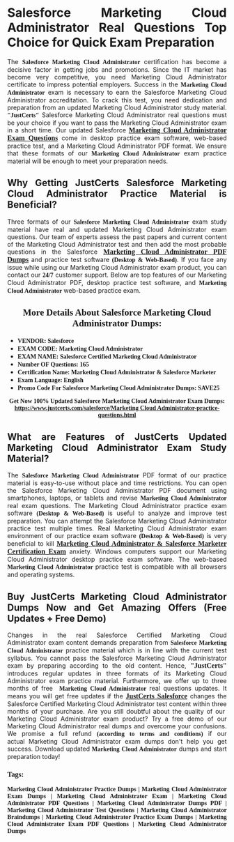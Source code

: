 <h1 style="text-align: justify;"><strong>Salesforce Marketing Cloud Administrator Real Questions Top Choice for Quick Exam Preparation</strong></h1>

<p style="text-align: justify;">The <span style="font-family:Georgia,serif;"><strong>Salesforce Marketing Cloud Administrator</strong></span> certification has become a decisive factor in getting jobs and promotions. Since the IT market has become very competitive, you need&nbsp;Marketing Cloud Administrator certificate to impress potential employers. Success in the&nbsp;<span style="font-family:Georgia,serif;"><strong>Marketing Cloud Administrator</strong></span> exam is necessary to earn the Salesforce Marketing Cloud Administrator accreditation. To crack this test, you need dedication and preparation from an updated Marketing Cloud Administrator study material. <span style="font-size:14px;"><span style="font-family:Georgia,serif;"><strong>&quot;JustCerts&quot;</strong></span></span>&nbsp;Salesforce Marketing Cloud Administrator real questions must be your choice if you want to pass the&nbsp;Marketing Cloud Administrator exam in a short time. Our updated Salesforce <a href="https://www.justcerts.com/salesforce/marketing-cloud-administrator-practice-questions.html"><span style="font-size:16px;"><span style="font-family:Georgia,serif;"><strong>Marketing Cloud Administrator Exam Questions</strong></span></span></a> come in desktop practice exam software, web-based practice test, and a Marketing Cloud Administrator PDF format. We ensure that these formats of our <span style="font-family:Georgia,serif;"><strong>Marketing Cloud Administrator</strong></span> exam practice material will be enough to meet your preparation needs.</p>

<h2 style="text-align: justify;"><strong>Why Getting JustCerts Salesforce Marketing Cloud Administrator Practice Material is Beneficial?</strong></h2>

<p style="text-align: justify;">Three formats of our <span style="font-family:Georgia,serif;"><strong>Salesforce Marketing Cloud Administrator</strong></span> exam study material have real and updated Marketing Cloud Administrator exam questions. Our team of experts assess the past papers and current content of the Marketing Cloud Administrator test and then add the most probable questions in the Salesforce <a href="https://www.justcerts.com/salesforce/marketing-cloud-administrator-practice-questions.html"><span style="font-size:16px;"><span style="font-family:Georgia,serif;"><strong>Marketing Cloud Administrator PDF Dumps</strong></span></span></a>&nbsp;and practice test software <span style="font-family:Georgia,serif;"><strong>(Desktop &amp; Web-Based)</strong></span>. If you face any issue while using our&nbsp;Marketing Cloud Administrator exam product, you can contact our <span style="font-family:Georgia,serif;"><strong>24/7</strong></span> customer support. Below are top features of our Marketing Cloud Administrator&nbsp;PDF, desktop practice test software, and<span style="font-family:Georgia,serif;"><strong>&nbsp;Marketing Cloud Administrator</strong></span> web-based practice exam.</p>

<h2 style="text-align: center;"><strong><span style="font-family:Georgia,serif;">More Details About Salesforce Marketing Cloud Administrator Dumps:</span></strong></h2>

<ul>
	<li style="text-align: justify;"><span style="font-size:14px;"><span style="font-family:Georgia,serif;"><strong>VENDOR: Salesforce</strong></span></span></li>
	<li style="text-align: justify;"><span style="font-size:14px;"><span style="font-family:Georgia,serif;"><strong>EXAM CODE: Marketing Cloud Administrator</strong></span></span></li>
	<li style="text-align: justify;"><span style="font-size:14px;"><span style="font-family:Georgia,serif;"><strong>EXAM NAME: Salesforce Certified Marketing Cloud Administrator</strong></span></span></li>
	<li style="text-align: justify;"><span style="font-size:14px;"><span style="font-family:Georgia,serif;"><strong>Number OF Questions: 165</strong></span></span></li>
	<li style="text-align: justify;"><span style="font-size:14px;"><span style="font-family:Georgia,serif;"><strong>Certification Name: Marketing Cloud Administrator &amp; Salesforce Marketer</strong></span></span></li>
	<li style="text-align: justify;"><span style="font-size:14px;"><span style="font-family:Georgia,serif;"><strong>Exam Language: English</strong></span></span></li>
	<li style="text-align: justify;"><span style="font-size:14px;"><span style="font-family:Georgia,serif;"><strong>Promo Code For Salesforce Marketing Cloud Administrator Dumps: SAVE25</strong></span></span></li>
</ul>

<p style="text-align: center;"><strong><span style="font-family:Georgia,serif;"><span style="font-size:14px;">Get Now 100% Updated Salesforce Marketing Cloud Administrator Exam Dumps:</span> <a href="https://www.justcerts.com/salesforce/marketing-cloud-administrator-practice-questions.html">https://www.justcerts.com/salesforce/Marketing Cloud Administrator-practice-questions.html</a></span></strong></p>

<h2 style="text-align: justify;"><strong>What are Features of JustCerts Updated Marketing Cloud Administrator Exam Study Material?</strong></h2>

<p style="text-align: justify;">The <span style="font-family:Georgia,serif;"><strong>Salesforce Marketing Cloud Administrator</strong></span> PDF format of our practice material is easy-to-use without place and time restrictions. You can open the Salesforce Marketing Cloud Administrator PDF document using smartphones, laptops, or tablets and revise <span style="font-family:Georgia,serif;"><strong>Marketing Cloud Administrator</strong></span> real exam questions. The Marketing Cloud Administrator practice exam software <span style="font-family:Georgia,serif;"><strong>(Desktop &amp; Web-Based)</strong></span> is useful to analyze and improve test preparation. You can attempt the Salesforce Marketing Cloud Administrator practice test multiple times. Real&nbsp;Marketing Cloud Administrator exam environment of our practice exam software <span style="font-family:Georgia,serif;"><strong>(Desktop &amp; Web-Based)</strong></span> is very beneficial to kill <a href="https://www.justcerts.com/salesforce/marketing-cloud-administrator-certification-exams.html"><span style="font-size:16px;"><span style="font-family:Georgia,serif;"><strong>Marketing Cloud Administrator &amp; Salesforce Marketer Certification Exam</strong></span></span></a> anxiety. Windows computers support our&nbsp;Marketing Cloud Administrator desktop practice exam software. The web-based <span style="font-family:Georgia,serif;"><strong>Marketing Cloud Administrator </strong></span>practice test is compatible with all browsers and operating systems.</p>

<h2 style="text-align: justify;"><strong>Buy JustCerts Marketing Cloud Administrator Dumps Now and Get Amazing Offers (Free Updates + Free Demo)</strong></h2>

<p style="text-align: justify;">Changes in the real Salesforce Certified Marketing Cloud Administrator&nbsp;exam content demands preparation from <span style="font-family:Georgia,serif;"><strong>Salesforce Marketing Cloud Administrator</strong></span> practice material which is in line with the current test syllabus. You cannot pass the Salesforce Marketing Cloud Administrator exam by preparing according to the old content. Hence, <span style="font-size:16px;"><span style="font-family:Georgia,serif;"><strong>&quot;JustCerts&quot;</strong></span></span> introduces regular updates in three formats of its Marketing Cloud Administrator exam practice material. Furthermore, we offer up to three months of free <span style="font-family:Georgia,serif;"><strong>&nbsp;Marketing Cloud Administrator </strong></span>real questions updates. It means you will get free updates if the <a href="https://www.justcerts.com/salesforce-certification-exams.html"><span style="font-size:16px;"><span style="font-family:Georgia,serif;"><strong>JustCerts Salesforce</strong></span></span></a> changes the Salesforce Certified Marketing Cloud Administrator test content within three months of your purchase. Are you still doubtful about the quality of our&nbsp; Marketing Cloud Administrator exam product? Try a free demo of our Marketing Cloud Administrator real dumps and overcome your confusions. We promise a full refund <span style="font-family:Georgia,serif;"><strong>(according to terms and conditions)</strong></span> if our actual&nbsp;Marketing Cloud Administrator exam dumps don&#39;t help you get success. Download updated<span style="font-family:Georgia,serif;"><strong>&nbsp;Marketing Cloud Administrator</strong></span> dumps and start preparation today!</p>

<h3 style="text-align: justify;"><span style="font-family:Georgia,serif;"><strong>Tags:</strong></span></h3>

<p style="text-align: justify;"><span style="font-family:Georgia,serif;"><strong>Marketing Cloud Administrator Practice Dumps | Marketing Cloud Administrator Exam Dumps | Marketing Cloud Administrator Exam | Marketing Cloud Administrator PDF Questions | Marketing Cloud Administrator Dumps PDF | Marketing Cloud Administrator Test Questions | Marketing Cloud Administrator Braindumps | Marketing Cloud Administrator Practice Exam Dumps | Marketing Cloud Administrator Exam PDF Questions | Marketing Cloud Administrator Dumps</strong></span></p>
